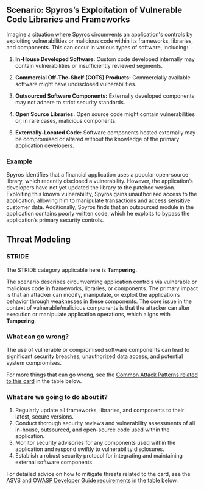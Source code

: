 ## Scenario: Spyros’s Exploitation of Vulnerable Code Libraries and Frameworks

Imagine a situation where Spyros circumvents an application's controls by exploiting vulnerabilities or malicious code within its frameworks, libraries, and components. This can occur in various types of software, including:

1. **In-House Developed Software:** Custom code developed internally may contain vulnerabilities or insufficiently reviewed segments.

2. **Commercial Off-The-Shelf (COTS) Products:** Commercially available software might have undisclosed vulnerabilities.

3. **Outsourced Software Components:** Externally developed components may not adhere to strict security standards.

4. **Open Source Libraries:** Open source code might contain vulnerabilities or, in rare cases, malicious components.

5. **Externally-Located Code:** Software components hosted externally may be compromised or altered without the knowledge of the primary application developers.

### Example

Spyros identifies that a financial application uses a popular open-source library, which recently disclosed a vulnerability. However, the application’s developers have not yet updated the library to the patched version. Exploiting this known vulnerability, Spyros gains unauthorized access to the application, allowing him to manipulate transactions and access sensitive customer data. Additionally, Spyros finds that an outsourced module in the application contains poorly written code, which he exploits to bypass the application’s primary security controls.

## Threat Modeling

### STRIDE

The STRIDE category applicable here is **Tampering**.

The scenario describes circumventing application controls via vulnerable or malicious code in frameworks, libraries, or components.
The primary impact is that an attacker can modify, manipulate, or exploit the application’s behavior through weaknesses in these components.
The core issue in the context of vulnerable/malicious components is that the attacker can alter execution or manipulate application operations, which aligns with **Tampering**.

### What can go wrong?

The use of vulnerable or compromised software components can lead to significant security breaches, unauthorized data access, and potential system compromises.

For more things that can go wrong, see the [Common Attack Patterns related to this card](#mapping 'Common Attack Patterns related to this card [internal]') in the table below.

### What are we going to do about it?

1. Regularly update all frameworks, libraries, and components to their latest, secure versions.
2. Conduct thorough security reviews and vulnerability assessments of all in-house, outsourced, and open-source code used within the application.
3. Monitor security advisories for any components used within the application and respond swiftly to vulnerability disclosures.
4. Establish a robust security protocol for integrating and maintaining external software components.

For detailed advice on how to mitigate threats related to the card, see the [ASVS and OWASP Developer Guide requirements ](#mapping 'ASVS and OWASP Developer Guide requirements [internal]') in the table below.
